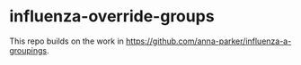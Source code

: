 # influenza-override-groups
This repo builds on the work in https://github.com/anna-parker/influenza-a-groupings.
